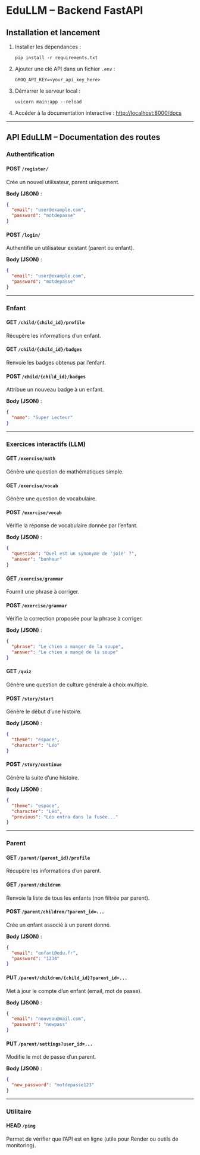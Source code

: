 # EduLLM – Backend FastAPI

## Installation et lancement

1. Installer les dépendances :
   ```
   pip install -r requirements.txt
   ```

2. Ajouter une clé API dans un fichier `.env` :
   ```
   GROQ_API_KEY=<your_api_key_here>
   ```

3. Démarrer le serveur local :
   ```
   uvicorn main:app --reload
   ```

4. Accéder à la documentation interactive :
   [http://localhost:8000/docs](http://localhost:8000/docs)

---

## API EduLLM – Documentation des routes

### Authentification

#### POST `/register/`
Crée un nouvel utilisateur, parent uniquement.

**Body (JSON)** :
```json
{
  "email": "user@example.com",
  "password": "motdepasse"
}
```

#### POST `/login/`
Authentifie un utilisateur existant (parent ou enfant).

**Body (JSON)** :
```json
{
  "email": "user@example.com",
  "password": "motdepasse"
}
```

---

### Enfant

#### GET `/child/{child_id}/profile`
Récupère les informations d’un enfant.

#### GET `/child/{child_id}/badges`
Renvoie les badges obtenus par l’enfant.

#### POST `/child/{child_id}/badges`
Attribue un nouveau badge à un enfant.

**Body (JSON)** :
```json
{
  "name": "Super Lecteur"
}
```

---

### Exercices interactifs (LLM)

#### GET `/exercise/math`
Génère une question de mathématiques simple.

#### GET `/exercise/vocab`
Génère une question de vocabulaire.

#### POST `/exercise/vocab`
Vérifie la réponse de vocabulaire donnée par l’enfant.

**Body (JSON)** :
```json
{
  "question": "Quel est un synonyme de 'joie' ?",
  "answer": "bonheur"
}
```

#### GET `/exercise/grammar`
Fournit une phrase à corriger.

#### POST `/exercise/grammar`
Vérifie la correction proposée pour la phrase à corriger.

**Body (JSON)** :
```json
{
  "phrase": "Le chien a manger de la soupe",
  "answer": "Le chien a mangé de la soupe"
}
```

#### GET `/quiz`
Génère une question de culture générale à choix multiple.

#### POST `/story/start`
Génère le début d’une histoire.

**Body (JSON)** :
```json
{
  "theme": "espace",
  "character": "Léo"
}
```

#### POST `/story/continue`
Génère la suite d’une histoire.

**Body (JSON)** :
```json
{
  "theme": "espace",
  "character": "Léo",
  "previous": "Léo entra dans la fusée..."
}
```

---

### Parent

#### GET `/parent/{parent_id}/profile`
Récupère les informations d’un parent.

#### GET `/parent/children`
Renvoie la liste de tous les enfants (non filtrée par parent).

#### POST `/parent/children/?parent_id=...`
Crée un enfant associé à un parent donné.

**Body (JSON)** :
```json
{
  "email": "enfant@edu.fr",
  "password": "1234"
}
```

#### PUT `/parent/children/{child_id}?parent_id=...`
Met à jour le compte d’un enfant (email, mot de passe).

**Body (JSON)** :
```json
{
  "email": "nouveau@mail.com",
  "password": "newpass"
}
```

#### PUT `/parent/settings?user_id=...`
Modifie le mot de passe d’un parent.

**Body (JSON)** :
```json
{
  "new_password": "motdepasse123"
}
```

---

### Utilitaire

#### HEAD `/ping`
Permet de vérifier que l’API est en ligne (utile pour Render ou outils de monitoring).
